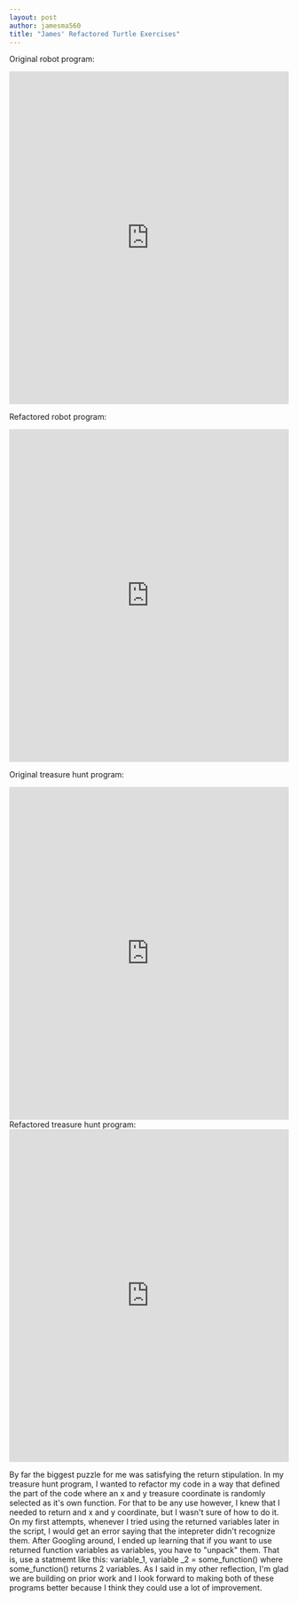 ```yaml
---
layout: post
author: jamesma560
title: "James' Refactored Turtle Exercises"
---
```


Original robot program:

<iframe src="https://trinket.io/embed/python/0b6bd5bf80" width="100%" height="600" frameborder="0" marginwidth="0" marginheight="0" allowfullscreen></iframe>

Refactored robot program:

<iframe src="https://trinket.io/embed/python/73b047ab64" width="100%" height="600" frameborder="0" marginwidth="0" marginheight="0" allowfullscreen></iframe>

Original treasure hunt program:

<iframe src="https://trinket.io/embed/python/0216c31ed3" width="100%" height="600" frameborder="0" marginwidth="0" marginheight="0" allowfullscreen></iframe>
Refactored treasure hunt program:

<iframe src="https://trinket.io/embed/python/8d171ab9bb" width="100%" height="600" frameborder="0" marginwidth="0" marginheight="0" allowfullscreen></iframe>


By far the biggest puzzle for me was satisfying the return stipulation. In my treasure hunt program, I wanted to refactor my code in a 
way that defined the part of the code where an x and y treasure coordinate is randomly selected as it's own function. For that to be 
any use however, I knew that I needed to return and x and y coordinate, but I wasn't sure of how to do it. On my first attempts, whenever
I tried using the returned variables later in the script, I would get an error saying that the intepreter didn't recognize them. After Googling
around, I ended up learning that if you want to use returned function variables as variables, you have to "unpack" them. That is,
use a statmemt like this: variable_1, variable _2 = some_function() where some_function() returns 2 variables. As I said in my other
reflection, I'm glad we are building on prior work and I look forward to making both of these programs better because I think they 
could use a lot of improvement. 
